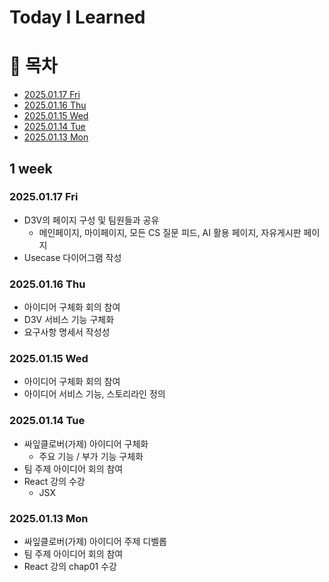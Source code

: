 # Today I Learned

# 📌 목차

- [2025.01.17 Fri](#20250117-fri)
- [2025.01.16 Thu](#20250116-thu)
- [2025.01.15 Wed](#20250115-wed)
- [2025.01.14 Tue](#20250114-tue)
- [2025.01.13 Mon](#20250113-mon)

## 1 week 
### 2025.01.17 Fri
- D3V의 페이지 구성 및 팀원들과 공유
  - 메인페이지, 마이페이지, 모든 CS 질문 피드, AI 활용 페이지, 자유게시판 페이지
- Usecase 다이어그램 작성

### 2025.01.16 Thu
- 아이디어 구체화 회의 참여
- D3V 서비스 기능 구체화
- 요구사항 명세서 작성성

### 2025.01.15 Wed
- 아이디어 구체화 회의 참여
- 아이디어 서비스 기능, 스토리라인 정의

### 2025.01.14 Tue
- 싸잎클로버(가제) 아이디어 구체화
  - 주요 기능 / 부가 기능 구체화
- 팀 주제 아이디어 회의 참여
- React 강의 수강
    - JSX

### 2025.01.13 Mon
- 싸잎클로버(가제) 아이디어 주제 디벨롭
- 팀 주제 아이디어 회의 참여
- React 강의 chap01 수강